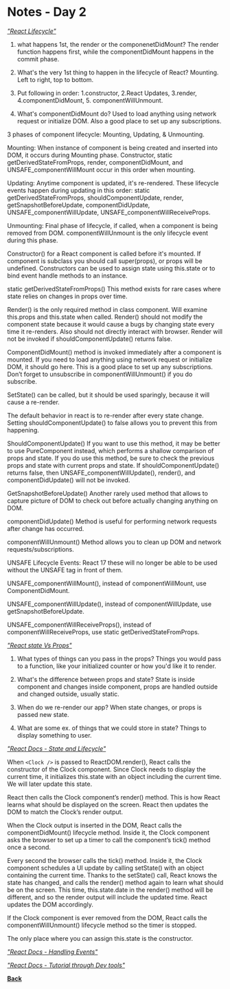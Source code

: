 # Notes - Day 2

_<a href = "https://medium.com/@joshuablankenshipnola/react-component-lifecycle-events-cb77e670a093">"React Lifecycle"</a>_

1. what happens 1st, the render or the componenetDidMount? The render function happens first, while the componentDidMount happens in the commit phase.

2. What's the very 1st thing to happen in the lifecycle of React? Mounting. Left to right, top to bottom.

3. Put following in order: 1.constructor, 2.React Updates, 3.render, 4.componentDidMount, 5. componentWillUnmount.

4. What's componentDidMount do? Used to load anything using network request or initialize DOM. Also a good place to set up any subscriptions.

3 phases of component lifecycle: Mounting, Updating, & Unmounting.

Mounting: When instance of component is being created and inserted into DOM, it occurs during Mounting phase. Constructor, static getDerivedStateFromProps, render, componentDidMount, and UNSAFE_componentWillMount occur in this order when mounting.

Updating: Anytime component is updated, it's re-rendered. These lifecycle events happen during updating in this order: static getDerivedStateFromProps, shouldComponentUpdate, render, getSnapshotBeforeUpdate, componentDidUpdate, UNSAFE_componentWillUpdate, UNSAFE_componentWillReceiveProps.

Unmounting: Final phase of lifecycle, if called, when a component is being removed from DOM. componentWillUnmount is the only lifecycle event during this phase.

Constructor() for a React component is called before it's mounted. If component is subclass you should call super(props), or props will be undefined. Constructors can be used to assign state using this.state or to bind event handle methods to an instance.

static getDerivedStateFromProps() This method exists for rare cases where state relies on changes in props over time.

Render() is the only required method in class component. Will examine this.props and this.state when called. Render() should not modify the component state because it would cause a  bugs by changing state every time it re-renders. Also should not directly interact with browser. Render will not be invoked if shouldComponentUpdate() returns false.

ComponentDidMount() method is invoked immediately after a component is mounted. If you need to load anything using network request or initialize DOM, it should go here. This is a good place to set up any subscriptions. Don’t forget to unsubscribe in componentWillUnmount() if you do subscribe.

SetState() can be called, but it should be used sparingly, because it will cause a re-render.

The default behavior in react is to re-render after every state change. Setting shouldComponentUpdate() to false allows you to prevent this from happening.

ShouldComponentUpdate() If you want to use this method, it may be better to use PureComponent instead, which performs a shallow comparison of props and state. If you do use this method, be sure to check the previous props and state with current props and state. If shouldComponentUpdate() returns false, then UNSAFE_componentWillUpdate(), render(), and componentDidUpdate() will not be invoked.

GetSnapshotBeforeUpdate() Another rarely used method that allows to capture picture of DOM to check out before actually changing anything on DOM.

componentDidUpdate() Method is useful for performing network requests after change has occurred.

componentWillUnmount() Method allows you to clean up DOM and network requests/subscriptions.

UNSAFE Lifecycle Events: React 17 these will no longer be able to be used without the UNSAFE tag in front of them.

UNSAFE_componentWillMount(), instead of componentWillMount, use ComponentDidMount.

UNSAFE_componentWillUpdate(), instead of componentWillUpdate, use getSnapshotBeforeUpdate.

UNSAFE_componentWillReceiveProps(), instead of componentWillReceiveProps, use static getDerivedStateFromProps.

_<a href = "https://www.youtube.com/watch?v=IYvD9oBCuJI">"React state Vs Props"</a>_

1. What types of things can you pass in the props? Things you would pass to a function, like your initialized counter or how you'd like it to render.

2. What's the difference between props and state? State is inside component and changes inside component, props are handled outside and changed outside, usually static.

3. When do we re-render our app? When state changes, or props is passed new state.

4. What are some ex. of things that we could store in state? Things to display something to user.  

_<a href = "https://reactjs.org/docs/state-and-lifecycle.html">"React Docs - State and Lifecycle"</a>_

When `<Clock />` is passed to ReactDOM.render(), React calls the constructor of the Clock component. Since Clock needs to display the current time, it initializes this.state with an object including the current time. We will later update this state.

React then calls the Clock component’s render() method. This is how React learns what should be displayed on the screen. React then updates the DOM to match the Clock’s render output.

When the Clock output is inserted in the DOM, React calls the componentDidMount() lifecycle method. Inside it, the Clock component asks the browser to set up a timer to call the component’s tick() method once a second.

Every second the browser calls the tick() method. Inside it, the Clock component schedules a UI update by calling setState() with an object containing the current time. Thanks to the setState() call, React knows the state has changed, and calls the render() method again to learn what should be on the screen. This time, this.state.date in the render() method will be different, and so the render output will include the updated time. React updates the DOM accordingly.

If the Clock component is ever removed from the DOM, React calls the componentWillUnmount() lifecycle method so the timer is stopped.

The only place where you can assign this.state is the constructor.

_<a href = "https://reactjs.org/docs/handling-events.html">"React Docs - Handling Events"</a>_

_<a href = "https://reactjs.org/tutorial/tutorial.html">"React Docs - Tutorial through Dev tools"</a>_

**<a href = "https://github.com/scottie-l/reading-notes/tree/main/reading-notes-301">Back</a>**
